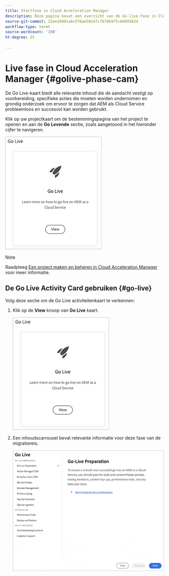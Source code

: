 ```yaml
---
title: Startfase in Cloud Acceleration Manager
description: Deze pagina bevat een overzicht van de Go-live-fase in Cloud Acceleration Manager.
source-git-commit: 22ee20401a8c576ae56547cf678b9f5c0d69362d
workflow-type: tm+mt
source-wordcount: '150'
ht-degree: 2%

---
```



# Live fase in Cloud Acceleration Manager {#golive-phase-cam}

De Go Live-kaart biedt alle relevante inhoud die de aandacht vestigt op voorbereiding, specifieke acties die moeten worden ondernomen en grondig onderzoek om ervoor te zorgen dat AEM als Cloud Service probleemloos en succesvol kan worden gebruikt.

Klik op uw projectkaart om de bestemmingspagina van het project te openen en aan de **Go Levende** sectie, zoals aangetoond in het hieronder cijfer te navigeren.

![afbeelding](/help/move-to-cloud-service/cloud-acceleration-manager/assets/golive-1.png)

>[!NOTE]
>Raadpleeg [Een project maken en beheren in Cloud Acceleration Manager](https://experienceleague.adobe.com/docs/experience-manager-cloud-service/moving/cloud-acceleration-manager/using-cam/getting-started-cam.html?lang=en#create-project) voor meer informatie.


## De Go Live Activity Card gebruiken {#go-live}

Volg deze sectie om de Go Live activiteitenkaart te verkennen:

1. Klik op de **View** knoop van **Go Live** kaart.

   ![afbeelding](/help/move-to-cloud-service/cloud-acceleration-manager/assets/golive-1.png)

1. Een inhoudscarrousel bevat relevante informatie voor deze fase van de migratiereis.

   ![afbeelding](/help/move-to-cloud-service/cloud-acceleration-manager/assets/golive-2.png)
